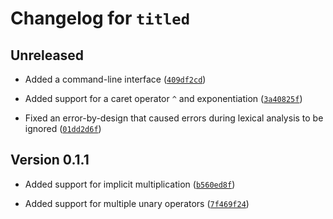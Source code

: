 # Changelog for `titled`

## Unreleased

- Added a command-line interface ([`409df2cd`])

- Added support for a caret operator `^` and exponentiation ([`3a40825f`])

- Fixed an error-by-design that caused errors during lexical analysis to be ignored ([`01dd2d6f`])

[`409df2cd`]: https://github.com/SaltedPeanutButter/cal/commit/409df2cdfb007e3a0a3568b0b0d61fb964dbaa30
[`01dd2d6f`]: https://github.com/SaltedPeanutButter/cal/commit/01dd2d6f68d1c1a1794cf8576e45e0c10c4e9b54
[`3a40825f`]: https://github.com/SaltedPeanutButter/cal/commit/3a40825f987d95f9256b203c13f258f9779723d5

## Version 0.1.1

- Added support for implicit multiplication ([`b560ed8f`])

- Added support for multiple unary operators ([`7f469f24`])

[`b560ed8f`]: https://github.com/SaltedPeanutButter/cal/commit/b560ed8f5b6202e5ffd145910cc117e826ad6c8f
[`7f469f24`]: https://github.com/SaltedPeanutButter/cal/commit/7f469f24a5aedb1f3b04dbbd0b95638b1e62057c
